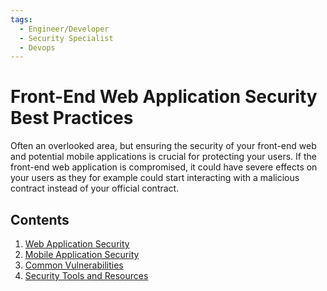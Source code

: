 ```yaml
---
tags:
  - Engineer/Developer
  - Security Specialist
  - Devops
---
```


# Front-End Web Application Security Best Practices

Often an overlooked area, but ensuring the security of your front-end web and potential mobile applications is crucial for protecting your users. If the front-end web application is compromised, it could have severe effects on your users as they for example could start interacting with a malicious contract instead of your official contract.

## Contents

1. [Web Application Security](./web-application-security.md)
2. [Mobile Application Security](./mobile-application-security.md)
3. [Common Vulnerabilities](./common-vulnerabilities.md)
4. [Security Tools and Resources](./security-tools-resources.md)
